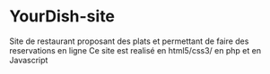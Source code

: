 # YourDish-site
Site de restaurant proposant des plats et permettant de faire des reservations en ligne
Ce site est realisé en html5/css3/ en php et en Javascript

